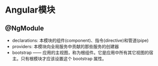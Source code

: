 # Angular模块

## @NgModule
* declarations: 本模块的组件(component)、指令(directive)和管道(pipe)
* providers: 本模块向全局服务中贡献的那些服务的创建器
* bootstrap —— 应用的主视图，称为根组件。它是应用中所有其它视图的宿主。只有根模块才应该设置这个 bootstrap 属性。